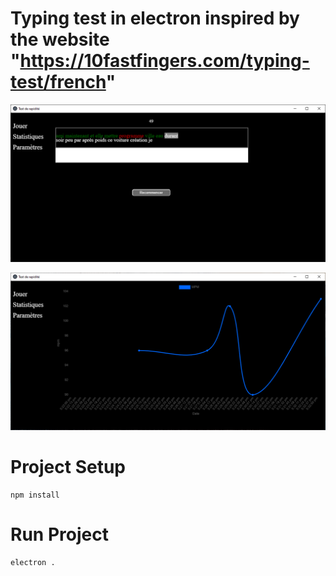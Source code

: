# Typing test in electron inspired by the website "https://10fastfingers.com/typing-test/french"

![alt text](https://github.com/deegmas/Typing-test/blob/master/images/typing.png?raw=true)


![alt text](https://github.com/deegmas/Typing-test/blob/master/images/stat.png?raw=true)

# Project Setup 
```
npm install
```

# Run Project 
```
electron .
```
